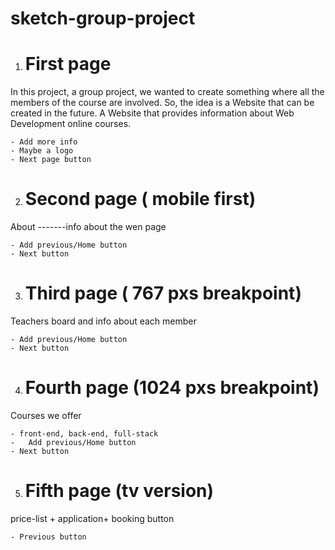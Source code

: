 # sketch-group-project

1. # First page


In this project, a group project, we wanted to create something where all the members of the course are involved.
So, the idea is a Website that can be created in the future.
A Website that provides information about Web Development online courses.

    - Add more info 
    - Maybe a logo
    - Next page button

2. # Second page ( mobile first)

About -------info about the wen page

    - Add previous/Home button 
    - Next button


3. # Third page ( 767 pxs breakpoint)

Teachers board and info about each member

    - Add previous/Home button 
    - Next button

4. # Fourth page (1024 pxs breakpoint)

Courses we offer

    - front-end, back-end, full-stack
    -   Add previous/Home button 
    - Next button

5. # Fifth page (tv version)

price-list + application+ booking button

    - Previous button
